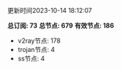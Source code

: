 更新时间2023-10-14 18:12:07

**总订阅: 73**
**总节点: 679**
**有效节点: 186**
- v2ray节点: 178
- trojan节点: 4
- ss节点: 4
